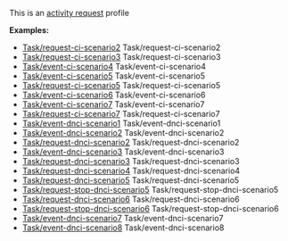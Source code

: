 This is an [activity request](profiles.html#activity-profiles) profile

**Examples:**

*   [Task/request-ci-scenario2](Task-request-ci-scenario2.html) Task/request-ci-scenario2
*   [Task/request-ci-scenario3](Task-request-ci-scenario3.html) Task/request-ci-scenario3
*   [Task/event-ci-scenario4](Task-event-ci-scenario4.html) Task/event-ci-scenario4
*   [Task/event-ci-scenario5](Task-event-ci-scenario5.html) Task/event-ci-scenario5
*   [Task/request-ci-scenario5](Task-request-ci-scenario5.html) Task/request-ci-scenario5
*   [Task/event-ci-scenario6](Task-event-ci-scenario6.html) Task/event-ci-scenario6
*   [Task/event-ci-scenario7](Task-event-ci-scenario7.html) Task/event-ci-scenario7
*   [Task/request-ci-scenario7](Task-request-ci-scenario7.html) Task/request-ci-scenario7
*   [Task/event-dnci-scenario1](Task-event-dnci-scenario1.html) Task/event-dnci-scenario1
*   [Task/event-dnci-scenario2](Task-event-dnci-scenario2.html) Task/event-dnci-scenario2
*   [Task/request-dnci-scenario2](Task-request-dnci-scenario2.html) Task/request-dnci-scenario2
*   [Task/event-dnci-scenario3](Task-event-dnci-scenario3.html) Task/event-dnci-scenario3
*   [Task/request-dnci-scenario3](Task-request-dnci-scenario3.html) Task/request-dnci-scenario3
*   [Task/request-dnci-scenario4](Task-request-dnci-scenario4.html) Task/request-dnci-scenario4
*   [Task/request-dnci-scenario5](Task-request-dnci-scenario5.html) Task/request-dnci-scenario5
*   [Task/request-stop-dnci-scenario5](Task-request-stop-dnci-scenario5.html) Task/request-stop-dnci-scenario5
*   [Task/request-dnci-scenario6](Task-request-dnci-scenario6.html) Task/request-dnci-scenario6
*   [Task/request-stop-dnci-scenario6](Task-request-stop-dnci-scenario6.html) Task/request-stop-dnci-scenario6
*   [Task/event-dnci-scenario7](Task-event-dnci-scenario7.html) Task/event-dnci-scenario7
*   [Task/event-dnci-scenario8](Task-event-dnci-scenario8.html) Task/event-dnci-scenario8